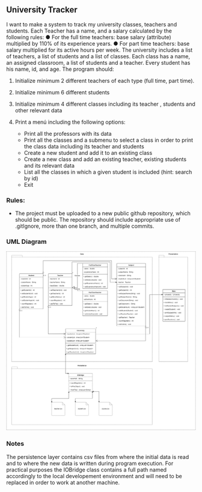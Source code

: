 ## University Tracker

I want to make a system to track my university classes, teachers and students. Each Teacher has a name, and
a salary calculated by the following rules:
● For the full time teachers: base salary (attribute) multiplied by 110% of its experience years.
● For part time teachers: base salary multiplied for its active hours per week.
The university includes a list of teachers, a list of students and a list of classes. Each class has a name, an
assigned classroom, a list of students and a teacher. Every student has his name, id, and age.
The program should:
1. Initialize minimum 2 different teachers of each type (full time, part time).
2. Initialize minimum 6 different students
3. Initialize minimum 4 different classes including its teacher , students and other relevant data
4. Print a menú including the following options:

   - Print all the professors with its data
   - Print all the classes and a submenu to select a class in order to print the class data including its teacher and students
   - Create a new student and add it to an existing class
   - Create a new class and add an existing teacher, existing students and its relevant data
   - List all the classes in which a given student is included (hint: search by id)
   - Exit

### Rules:
- The project must be uploaded to a new public github repository, which should be public. The repository
  should include appropriate use of .gitIgnore, more than one branch, and multiple commits.

### UML Diagram
![UML diagram](img/UniversityTracker.png)

### Notes
The persistence layer contains csv files from where the initial data is read and to where the new data is written during 
program execution. For practical purposes the IOBridge class contains a full path named accordingly to the local developement
environment and will need to be replaced in order to work at another machine.